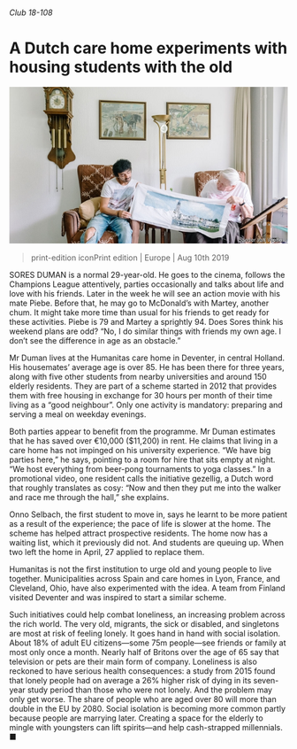 ###### Club 18-108

# A Dutch care home experiments with housing students with the old 

![image](images/20190810_EUP503.jpg) 

> print-edition iconPrint edition | Europe | Aug 10th 2019 

SORES DUMAN is a normal 29-year-old. He goes to the cinema, follows the Champions League attentively, parties occasionally and talks about life and love with his friends. Later in the week he will see an action movie with his mate Piebe. Before that, he may go to McDonald’s with Martey, another chum. It might take more time than usual for his friends to get ready for these activities. Piebe is 79 and Martey a sprightly 94. Does Sores think his weekend plans are odd? “No, I do similar things with friends my own age. I don’t see the difference in age as an obstacle.” 

Mr Duman lives at the Humanitas care home in Deventer, in central Holland. His housemates’ average age is over 85. He has been there for three years, along with five other students from nearby universities and around 150 elderly residents. They are part of a scheme started in 2012 that provides them with free housing in exchange for 30 hours per month of their time living as a “good neighbour”. Only one activity is mandatory: preparing and serving a meal on weekday evenings. 

Both parties appear to benefit from the programme. Mr Duman estimates that he has saved over €10,000 ($11,200) in rent. He claims that living in a care home has not impinged on his university experience. “We have big parties here,” he says, pointing to a room for hire that sits empty at night. “We host everything from beer-pong tournaments to yoga classes.” In a promotional video, one resident calls the initiative gezellig, a Dutch word that roughly translates as cosy: “Now and then they put me into the walker and race me through the hall,” she explains. 

Onno Selbach, the first student to move in, says he learnt to be more patient as a result of the experience; the pace of life is slower at the home. The scheme has helped attract prospective residents. The home now has a waiting list, which it previously did not. And students are queuing up. When two left the home in April, 27 applied to replace them. 

Humanitas is not the first institution to urge old and young people to live together. Municipalities across Spain and care homes in Lyon, France, and Cleveland, Ohio, have also experimented with the idea. A team from Finland visited Deventer and was inspired to start a similar scheme. 

Such initiatives could help combat loneliness, an increasing problem across the rich world. The very old, migrants, the sick or disabled, and singletons are most at risk of feeling lonely. It goes hand in hand with social isolation. About 18% of adult EU citizens—some 75m people—see friends or family at most only once a month. Nearly half of Britons over the age of 65 say that television or pets are their main form of company. Loneliness is also reckoned to have serious health consequences: a study from 2015 found that lonely people had on average a 26% higher risk of dying in its seven-year study period than those who were not lonely. And the problem may only get worse. The share of people who are aged over 80 will more than double in the EU by 2080. Social isolation is becoming more common partly because people are marrying later. Creating a space for the elderly to mingle with youngsters can lift spirits—and help cash-strapped millennials. ■ 

